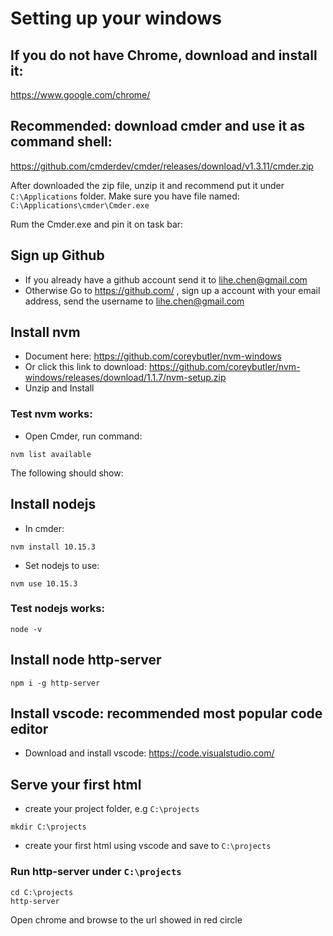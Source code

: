 # Setting up your windows

## If you do not have Chrome, download and install it:
https://www.google.com/chrome/

## Recommended: download cmder and use it as command shell:
https://github.com/cmderdev/cmder/releases/download/v1.3.11/cmder.zip

After downloaded the zip file, unzip it and recommend put it under `C:\Applications` folder. Make sure you have file named: `C:\Applications\cmder\Cmder.exe`

Rum the Cmder.exe and pin it on task bar:
<pic>

## Sign up Github
* If you already have a github account send it to lihe.chen@gmail.com
* Otherwise Go to https://github.com/ , sign up a account with your email address, send the username to lihe.chen@gmail.com

## Install nvm
* Document here: https://github.com/coreybutler/nvm-windows
* Or click this link to download: https://github.com/coreybutler/nvm-windows/releases/download/1.1.7/nvm-setup.zip
* Unzip and Install

### Test nvm works:
* Open Cmder, run command:
```
nvm list available
```
The following should show:
<pic nvmlist>


## Install nodejs
* In cmder:
```
nvm install 10.15.3
```
* Set nodejs to use:
```
nvm use 10.15.3
```

### Test nodejs works:
```
node -v
```

## Install node http-server
```
npm i -g http-server
```
<pic install http-server>


## Install vscode: **recommended** most popular code editor
* Download and install vscode:
https://code.visualstudio.com/

## Serve your first html
* create your project folder, e.g `C:\projects`
```
mkdir C:\projects
```
* create your first html using vscode and save to `C:\projects`

### Run http-server under `C:\projects`
```
cd C:\projects
http-server
```
<pic http server>
Open chrome and browse to the url showed in red circle



